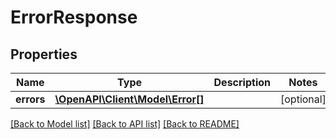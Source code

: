 # ErrorResponse

## Properties
Name | Type | Description | Notes
------------ | ------------- | ------------- | -------------
**errors** | [**\OpenAPI\Client\Model\Error[]**](Error.md) |  | [optional] 

[[Back to Model list]](../README.md#documentation-for-models) [[Back to API list]](../README.md#documentation-for-api-endpoints) [[Back to README]](../README.md)


